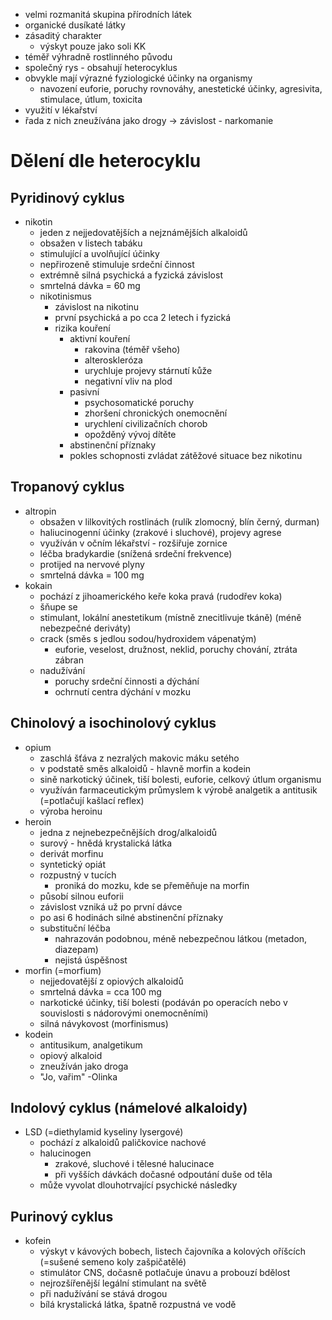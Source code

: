 - velmi rozmanitá skupina přírodních látek
- organické dusíkaté látky
- zásaditý charakter
	- výskyt pouze jako soli KK
- téměř výhradně rostlinného původu
- společný rys - obsahují heterocyklus
- obvykle mají výrazné fyziologické účinky na organismy
	- navození euforie, poruchy rovnováhy, anestetické účinky, agresivita, stimulace, útlum, toxicita
- využití v lékařství
- řada z nich zneužívána jako drogy → závislost - narkomanie
# Dělení dle heterocyklu
## Pyridinový cyklus
- nikotin
	- jeden z nejjedovatějších a nejznámějších alkaloidů
	- obsažen v listech tabáku
	- stimulující a uvolňující účinky
	- nepřirozeně stimuluje srdeční činnost
	- extrémně silná psychická a fyzická závislost
	- smrtelná dávka = 60 mg
	- nikotinismus
		- závislost na nikotinu
		- první psychická a po cca 2 letech i fyzická
		- rizika kouření
			- aktivní kouření
				- rakovina (téměř všeho)
				- alteroskleróza
				- urychluje projevy stárnutí kůže
				- negativní vliv na plod
			- pasivní
				- psychosomatické poruchy
				- zhoršení chronických onemocnění
				- urychlení civilizačních chorob
				- opožděný vývoj dítěte
			- abstinenční příznaky
			- pokles schopnosti zvládat zátěžové situace bez nikotinu
## Tropanový cyklus
- altropin
	- obsažen v lilkovitých rostlinách (rulík zlomocný, blín černý, durman)
	- haliucinogenní účinky (zrakové i sluchové), projevy agrese
	- využíván v očním lékařství - rozšiřuje zornice
	- léčba bradykardie (snížená srdeční frekvence)
	- protijed na nervové plyny
	- smrtelná dávka = 100 mg
- kokain
	- pochází z jihoamerického keře koka pravá (rudodřev koka)
	- šňupe se
	- stimulant, lokální anestetikum (místně znecitlivuje tkáně) (méně nebezpečné deriváty)
	- crack (směs s jedlou sodou/hydroxidem vápenatým)
		- euforie, veselost, družnost, neklid, poruchy chování, ztráta zábran
	- nadužívání
		- poruchy srdeční činnosti a dýchání
		- ochrnutí centra dýchání v mozku
## Chinolový a isochinolový cyklus
- opium
	- zaschlá šťáva z nezralých makovic máku setého
	- v podstatě směs alkaloidů - hlavně morfin a kodein
	- sině narkotický účinek, tiší bolesti, euforie, celkový útlum organismu
	- využíván farmaceutickým průmyslem k výrobě analgetik a antitusik (=potlačují kašlací reflex)
	- výroba heroinu
- heroin
	- jedna z nejnebezpečnějších drog/alkaloidů
	- surový - hnědá krystalická látka
	- derivát morfinu
	- syntetický opiát
	- rozpustný v tucích
		- proniká do mozku, kde se přeměňuje na morfin
	- působí silnou euforii
	- závislost vzniká už po první dávce
	- po asi 6 hodinách silné abstinenční příznaky
	- substituční léčba
		- nahrazován podobnou, méně nebezpečnou látkou (metadon, diazepam)
		- nejistá úspěšnost
- morfin (=morfium)
	- nejjedovatější z opiových alkaloidů
	- smrtelná dávka = cca 100 mg
	- narkotické účinky, tiší bolesti (podáván po operacích nebo v souvislosti s nádorovými onemocněními)
	- silná návykovost (morfinismus)
- kodein
	- antitusikum, analgetikum
	- opiový alkaloid
	- zneužíván jako droga
	- "Jo, vařim" -Olinka
## Indolový cyklus (námelové alkaloidy)
- LSD (=diethylamid kyseliny lysergové)
	- pochází z alkaloidů paličkovice nachové
	- halucinogen
		- zrakové, sluchové i tělesné halucinace
		- při vyšších dávkách dočasné odpoutání duše od těla
	- může vyvolat dlouhotrvající psychické následky
## Purinový cyklus
- kofein
	- výskyt v kávových bobech, listech čajovníka a kolových oříšcích (=sušené semeno koly zašpičatělé)
	- stimulátor CNS, dočasně potlačuje únavu a probouzí bdělost
	- nejrozšířenější legální stimulant na světě
	- při nadužívání se stává drogou
	- bílá krystalická látka, špatně rozpustná ve vodě